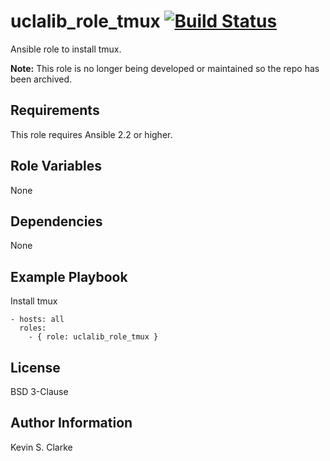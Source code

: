 # uclalib_role_tmux [![Build Status](https://travis-ci.org/UCLALibrary/uclalib_role_tmux.svg?branch=master)](https://travis-ci.org/UCLALibrary/uclalib_role_tmux)

Ansible role to install tmux.

**Note:** This role is no longer being developed or maintained so the repo has been archived.

Requirements
------------

This role requires Ansible 2.2 or higher.

Role Variables
--------------

None

Dependencies
------------

None

Example Playbook
----------------

Install tmux
```
- hosts: all
  roles:
    - { role: uclalib_role_tmux }
```

License
-------

BSD 3-Clause

Author Information
------------------

Kevin S. Clarke

